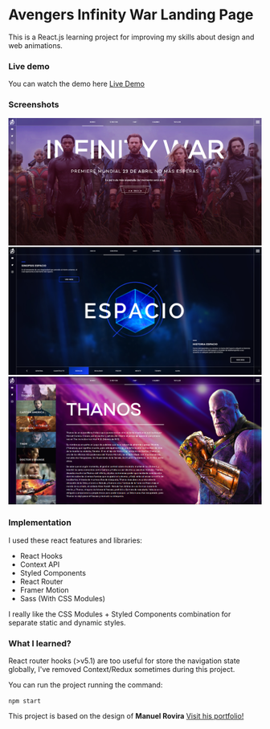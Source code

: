 # Avengers Infinity War Landing Page

This is a React.js learning project for improving my skills about design and web animations.

### Live demo

You can watch the demo here
[Live Demo](https://avengers-web.vercel.app/)

### Screenshots

![Index](https://github.com/dvariaz/avengers-web/blob/master/docs/screenshots/Index_Screenshot.PNG)
![Synopsis](https://raw.githubusercontent.com/dvariaz/avengers-web/master/docs/screenshots/Synopsis_Screenshot.PNG)
![Cast](https://raw.githubusercontent.com/dvariaz/avengers-web/master/docs/screenshots/Cast_Screenshot.PNG)

### Implementation

I used these react features and libraries:

-   React Hooks
-   Context API
-   Styled Components
-   React Router
-   Framer Motion
-   Sass (With CSS Modules)

I really like the CSS Modules + Styled Components combination for separate static and dynamic styles.

### What I learned?

React router hooks (>v5.1) are too useful for store the navigation state globally, I've removed Context/Redux sometimes during this project.

You can run the project running the command:

`npm start`

This project is based on the design of **Manuel Rovira** [Visit his portfolio!](https://www.behance.net/gallery/64907137/Avengers-Infinity-War)
